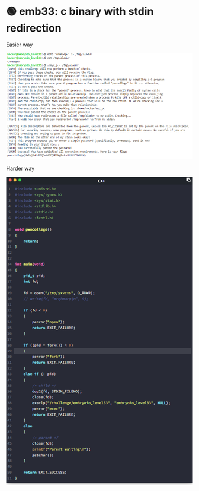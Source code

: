 # 🟢 emb33: c binary with stdin redirection

Easier way

![where < /tmp/aladwv part is read as argument](<../.gitbook/assets/image (61).png>)

Harder way

![](<../.gitbook/assets/image (21) (1).png>)

